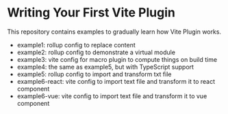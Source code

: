 # Writing Your First Vite Plugin

This repository contains examples to gradually learn how Vite Plugin works.

- example1: rollup config to replace content
- example2: rollup config to demonstrate a virtual module
- example3: vite config for macro plugin to compute things on build time
- example4: the same as example5, but with TypeScript support
- example5: rollup config to import and transform txt file
- example6-react: vite config to import text file and transform it to react component
- example6-vue: vite config to import text file and transform it to vue component
